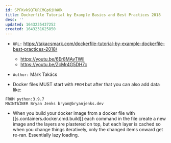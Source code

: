 ```yaml
---
id: SPFKvk9QTURCMGp6iHW0k
title: Dockerfile Tutorial by Example Basics and Best Practices 2018
desc: ''
updated: 1643235437252
created: 1643231625850
---
```


- `URL:` <https://takacsmark.com/dockerfile-tutorial-by-example-dockerfile-best-practices-2018/>
    - <https://youtu.be/6Er8MAvTWlI>
    - <https://youtu.be/ZcMr4G5DH7c>
- `Author:` Márk Takács

- Docker files MUST start with `FROM` but after that you can also add data like:

```docker
FROM python:3.9.7
MAINTAINER Bryan Jenks bryan@bryanjenks.dev
```

- When you build your docker image from a docker file with [[s.containers.docker.cmd.build]] each command in the file create a new image and the layers are plastered on top, but each layer is cached so when you change things iteratively, only the changed items onward get re-ran. Essentially lazy loading.